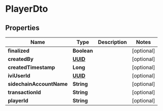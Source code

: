 

# PlayerDto

## Properties

Name | Type | Description | Notes
------------ | ------------- | ------------- | -------------
**finalized** | **Boolean** |  |  [optional]
**createdBy** | [**UUID**](UUID.md) |  |  [optional]
**createdTimestamp** | **Long** |  |  [optional]
**iviUserId** | [**UUID**](UUID.md) |  |  [optional]
**sidechainAccountName** | **String** |  |  [optional]
**transactionId** | **String** |  |  [optional]
**playerId** | **String** |  |  [optional]



